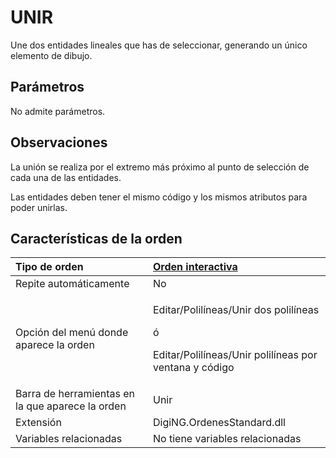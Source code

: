 # UNIR

Une dos entidades lineales que has de seleccionar, generando un único elemento de dibujo.

## Parámetros

No admite parámetros.

## Observaciones

La unión se realiza por el extremo más próximo al punto de selección de cada una de las entidades.

Las entidades deben tener el mismo código y los mismos atributos para poder unirlas.

## Características de la orden

<table>
  <thead>
    <tr>
      <th style="text-align:left">Tipo de orden</th>
      <th style="text-align:left"><a href>Orden interactiva</a>
      </th>
    </tr>
  </thead>
  <tbody>
    <tr>
      <td style="text-align:left">Repite autom&#xE1;ticamente</td>
      <td style="text-align:left">No</td>
    </tr>
    <tr>
      <td style="text-align:left">Opci&#xF3;n del men&#xFA; donde aparece la orden</td>
      <td style="text-align:left">
        <p>Editar/Polil&#xED;neas/Unir dos polil&#xED;neas</p>
        <p>&#xF3;</p>
        <p>Editar/Polil&#xED;neas/Unir polil&#xED;neas por ventana y c&#xF3;digo</p>
      </td>
    </tr>
    <tr>
      <td style="text-align:left">Barra de herramientas en la que aparece la orden</td>
      <td style="text-align:left">Unir</td>
    </tr>
    <tr>
      <td style="text-align:left">Extensi&#xF3;n</td>
      <td style="text-align:left">DigiNG.OrdenesStandard.dll</td>
    </tr>
    <tr>
      <td style="text-align:left">Variables relacionadas</td>
      <td style="text-align:left">No tiene variables relacionadas</td>
    </tr>
  </tbody>
</table>

